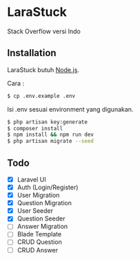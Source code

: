# LaraStuck
Stack Overflow versi Indo

## Installation
LaraStuck butuh [Node.js](https://nodejs.org/).

Cara :
```sh
$ cp .env.example .env
```

Isi .env sesuai environment yang digunakan.

```sh
$ php artisan key:generate
$ composer install
$ npm install && npm run dev
$ php artisan migrate --seed
```

## Todo
- [x] Laravel UI
- [x] Auth (Login/Register)
- [x] User Migration
- [x] Question Migration
- [x] User Seeder
- [x] Question Seeder
- [ ] Answer Migration
- [ ] Blade Template
- [ ] CRUD Question
- [ ] CRUD Answer

